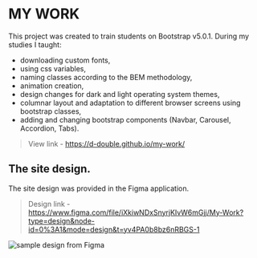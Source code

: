 # MY WORK

This project was created to train students on Bootstrap v5.0.1. During my studies I taught:
+ downloading custom fonts,
+ using css variables,
+ naming classes according to the BEM methodology,
+ animation creation,
+ design changes for dark and light operating system themes,
+ columnar layout and adaptation to different browser screens using bootstrap classes,
+ adding and changing bootstrap components (Navbar, Carousel, Accordion, Tabs).

> View link - https://d-double.github.io/my-work/

## The site design.

The site design was provided in the Figma application.  

> Design link - https://www.figma.com/file/iXkiwNDxSnyrjKIvW6mGjj/My-Work?type=design&node-id=0%3A1&mode=design&t=yv4PA0b8bz6nRBGS-1 

![sample design from Figma](https://d-double.github.io/my-work/design-scree.jpg)
